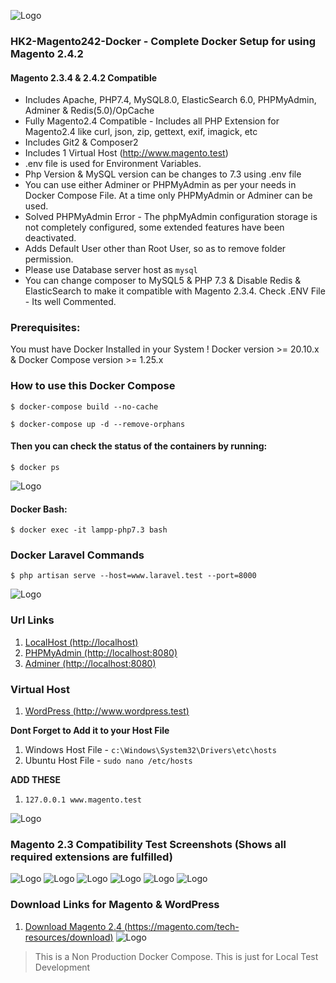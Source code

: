 ![Logo](docs/lamp.png)

### HK2-Magento242-Docker - Complete Docker Setup for using Magento 2.4.2

#### Magento 2.3.4 & 2.4.2 Compatible

-   Includes Apache, PHP7.4, MySQL8.0, ElasticSearch 6.0, PHPMyAdmin, Adminer & Redis(5.0)/OpCache
-   Fully Magento2.4 Compatible - Includes all PHP Extension for Magento2.4 like curl, json, zip, gettext, exif, imagick, etc
-   Includes Git2 & Composer2
-   Includes 1 Virtual Host (http://www.magento.test)
-   .env file is used for Environment Variables.
-   Php Version & MySQL version can be changes to 7.3 using .env file
-   You can use either Adminer or PHPMyAdmin as per your needs in Docker Compose File. At a time only PHPMyAdmin or Adminer can be used.
-   Solved PHPMyAdmin Error - The phpMyAdmin configuration storage is not completely configured, some extended features have been deactivated.
-   Adds Default User other than Root User, so as to remove folder permission.
-   Please use Database server host as `mysql`
-   You can change composer to MySQL5 & PHP 7.3 & Disable Redis & ElasticSearch to make it compatible with Magento 2.3.4. Check .ENV File - Its well Commented.

### Prerequisites:

You must have Docker Installed in your System ! Docker version >= 20.10.x & Docker Compose version >= 1.25.x

### How to use this Docker Compose

`$ docker-compose build --no-cache`

`$ docker-compose up -d --remove-orphans`

#### Then you can check the status of the containers by running:

`$ docker ps`

![Logo](docs/docker_ps.png)

#### Docker Bash:

`$ docker exec -it lampp-php7.3 bash`

### Docker Laravel Commands

`$ php artisan serve --host=www.laravel.test --port=8000`

![Logo](docs/docker_bash.png)

### Url Links

1. [LocalHost (http://localhost)](http://localhost 'Localhost')
2. [PHPMyAdmin (http://localhost:8080)](http://localhost:8080 'PHPMyAdmin')
3. [Adminer (http://localhost:8080)](http://localhost:8080 'Adminer')

### Virtual Host

1. [WordPress (http://www.wordpress.test)](http://www.wordpress.test 'WordPress')

**Dont Forget to Add it to your Host File**

1. Windows Host File - `c:\Windows\System32\Drivers\etc\hosts`
2. Ubuntu Host File - `sudo nano /etc/hosts`

**ADD THESE**

1. `127.0.0.1 www.magento.test`

![Logo](docs/CreateVirtualHost.png)

### Magento 2.3 Compatibility Test Screenshots (Shows all required extensions are fulfilled)

![Logo](docs/Magento.png)
![Logo](docs/Magento2.png)
![Logo](docs/Magento3.png)
![Logo](docs/Magento4.png)
![Logo](docs/Magento5.png)
![Logo](docs/Magento6.png)

### Download Links for Magento & WordPress

1. [Download Magento 2.4 (https://magento.com/tech-resources/download)](https://magento.com/tech-resources/download 'Download Magento 2.4')
   ![Logo](docs/MagentoDownload.png)

> This is a Non Production Docker Compose. This is just for Local Test Development
